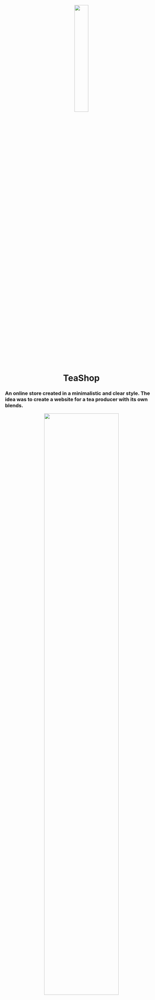 <div align="center">
  <img src="https://user-images.githubusercontent.com/93079515/178122213-77afd716-d0c2-4db3-9751-16f7a4b43fe6.png" width="30%"></img> 
</div>
<h1 align="center">TeaShop</h1>

<h3>An online store created in a minimalistic and clear style. The idea was to create a website for a tea producer with its own blends.
</h3>

<div align="center">
<img src="https://user-images.githubusercontent.com/93079515/178141316-70d799bf-137f-4c72-ba20-a703afde2076.gif" width="70%"></img>
</div>

<h2 align="center"> Build with </h2>

<div align="center">
<img src="https://user-images.githubusercontent.com/93079515/178142153-e6aabb2a-70ae-460f-9a3e-be567bb25c28.svg" width="90%"></img> 
</div>
